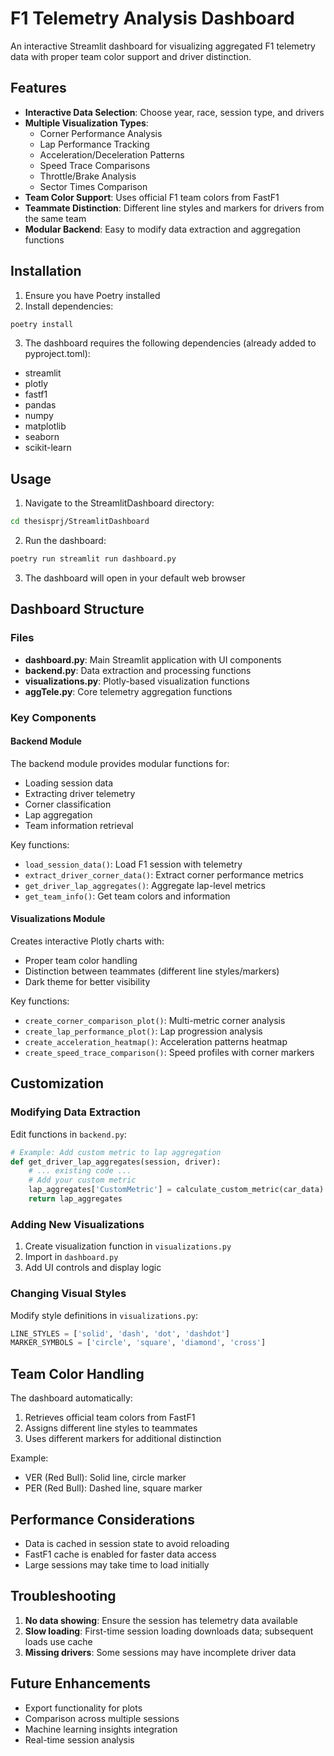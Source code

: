 # F1 Telemetry Analysis Dashboard

An interactive Streamlit dashboard for visualizing aggregated F1 telemetry data with proper team color support and driver distinction.

## Features

- **Interactive Data Selection**: Choose year, race, session type, and drivers
- **Multiple Visualization Types**:
  - Corner Performance Analysis
  - Lap Performance Tracking
  - Acceleration/Deceleration Patterns
  - Speed Trace Comparisons
  - Throttle/Brake Analysis
  - Sector Times Comparison
- **Team Color Support**: Uses official F1 team colors from FastF1
- **Teammate Distinction**: Different line styles and markers for drivers from the same team
- **Modular Backend**: Easy to modify data extraction and aggregation functions

## Installation

1. Ensure you have Poetry installed
2. Install dependencies:
```bash
poetry install
```

3. The dashboard requires the following dependencies (already added to pyproject.toml):
- streamlit
- plotly
- fastf1
- pandas
- numpy
- matplotlib
- seaborn
- scikit-learn

## Usage

1. Navigate to the StreamlitDashboard directory:
```bash
cd thesisprj/StreamlitDashboard
```

2. Run the dashboard:
```bash
poetry run streamlit run dashboard.py
```

3. The dashboard will open in your default web browser

## Dashboard Structure

### Files

- **dashboard.py**: Main Streamlit application with UI components
- **backend.py**: Data extraction and processing functions
- **visualizations.py**: Plotly-based visualization functions
- **aggTele.py**: Core telemetry aggregation functions

### Key Components

#### Backend Module
The backend module provides modular functions for:
- Loading session data
- Extracting driver telemetry
- Corner classification
- Lap aggregation
- Team information retrieval

Key functions:
- `load_session_data()`: Load F1 session with telemetry
- `extract_driver_corner_data()`: Extract corner performance metrics
- `get_driver_lap_aggregates()`: Aggregate lap-level metrics
- `get_team_info()`: Get team colors and information

#### Visualizations Module
Creates interactive Plotly charts with:
- Proper team color handling
- Distinction between teammates (different line styles/markers)
- Dark theme for better visibility

Key functions:
- `create_corner_comparison_plot()`: Multi-metric corner analysis
- `create_lap_performance_plot()`: Lap progression analysis
- `create_acceleration_heatmap()`: Acceleration patterns heatmap
- `create_speed_trace_comparison()`: Speed profiles with corner markers

## Customization

### Modifying Data Extraction

Edit functions in `backend.py`:
```python
# Example: Add custom metric to lap aggregation
def get_driver_lap_aggregates(session, driver):
    # ... existing code ...
    # Add your custom metric
    lap_aggregates['CustomMetric'] = calculate_custom_metric(car_data)
    return lap_aggregates
```

### Adding New Visualizations

1. Create visualization function in `visualizations.py`
2. Import in `dashboard.py`
3. Add UI controls and display logic

### Changing Visual Styles

Modify style definitions in `visualizations.py`:
```python
LINE_STYLES = ['solid', 'dash', 'dot', 'dashdot']
MARKER_SYMBOLS = ['circle', 'square', 'diamond', 'cross']
```

## Team Color Handling

The dashboard automatically:
1. Retrieves official team colors from FastF1
2. Assigns different line styles to teammates
3. Uses different markers for additional distinction

Example:
- VER (Red Bull): Solid line, circle marker
- PER (Red Bull): Dashed line, square marker

## Performance Considerations

- Data is cached in session state to avoid reloading
- FastF1 cache is enabled for faster data access
- Large sessions may take time to load initially

## Troubleshooting

1. **No data showing**: Ensure the session has telemetry data available
2. **Slow loading**: First-time session loading downloads data; subsequent loads use cache
3. **Missing drivers**: Some sessions may have incomplete driver data

## Future Enhancements

- Export functionality for plots
- Comparison across multiple sessions
- Machine learning insights integration
- Real-time session analysis 